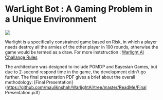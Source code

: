 # WarLight Bot : A Gaming Problem in a Unique Environment 

<img src="https://github.com/mauliknshah/WarlightAI/tree/master/ReadMe/1.PNG">

Warlight is a specifically constrained game based on Risk, in which a player needs destroy all the armies of the other player in 100 rounds, otherwise the game would be termed as a draw. 
For more inststruction : [Warlight AI Challange Rules](http://theaigames.com/competitions/warlight-ai-challenge/rules)

The architecture was designed to include POMDP and Bayesian Games, but due to 2-second respond time in the game, the development didn't go further. 
The final presentation PDF gives a brief about the overall methodology: [Final Presentation](https://github.com/mauliknshah/WarlightAI/tree/master/ReadMe/Final Presentation.pdf)
